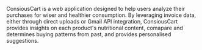 ConsiousCart is a web application designed to help users analyze their purchases for wiser and healthier consumption. By leveraging invoice data, either through direct uploads or Gmail API integration, ConsiousCart provides insights on each product's nutritional content, comapare and determines buying patterns from past, and provides personalised suggestions.
